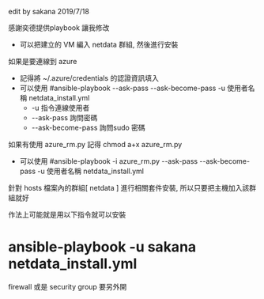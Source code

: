edit by sakana 2019/7/18

感謝奕德提供playbook 讓我修改

- 可以把建立的 VM 編入 netdata 群組, 然後進行安裝

如果是要連線到 azure

* 記得將 ~/.azure/credentials 的認證資訊填入
* 可以使用 #ansible-playbook --ask-pass --ask-become-pass -u 使用者名稱 netdata_install.yml
  * -u 指令連線使用者
  * --ask-pass 詢問密碼
  * --ask-become-pass 詢問sudo 密碼

如果有使用 azure_rm.py 記得 chmod a+x azure_rm.py

* 可以使用 #ansible-playbook -i azure_rm.py --ask-pass --ask-become-pass -u 使用者名稱   netdata_install.yml

針對 hosts 檔案內的群組[ netdata ]  進行相關套件安裝, 所以只要把主機加入該群組就好

作法上可能就是用以下指令就可以安裝
# ansible-playbook -u  sakana  netdata_install.yml 

firewall 或是 security group 要另外開
